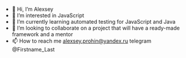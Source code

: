 - 👋 Hi, I’m Alexsey 
- 👀 I’m interested in JavaScript 
- 🌱 I’m currently learning automated testing for JavaScript and Java
- 💞️ I’m looking to collaborate on a project that will have a ready-made framework and a mentor
- 📫 How to reach me alexsey.prohin@yandex.ru
telegram @Firstname_Last

<!---
AlexseyProhin/AlexseyProhin is a ✨ special ✨ repository because its `README.md` (this file) appears on your GitHub profile.
You can click the Preview link to take a look at your changes.
--->
